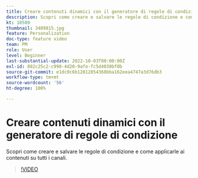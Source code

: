 ```yaml
---
title: Creare contenuti dinamici con il generatore di regole di condizione
description: Scopri come creare e salvare le regole di condizione e come applicarle ai contenuti su tutti i canali.
kt: 10589
thumbnail: 3409815.jpg
feature: Personalization
doc-type: feature video
team: PM
role: User
level: Beginner
last-substantial-update: 2022-10-03T00:00:00Z
exl-id: 882c25c2-c990-4d20-9afe-fc5d4030bf0b
source-git-commit: e1dc0c6b12812854368bba162eea4747a3d76db3
workflow-type: tm+mt
source-wordcount: '56'
ht-degree: 100%

---
```


# Creare contenuti dinamici con il generatore di regole di condizione

Scopri come creare e salvare le regole di condizione e come applicarle ai contenuti su tutti i canali.

>[!VIDEO](https://video.tv.adobe.com/v/3409815?quality=12)
